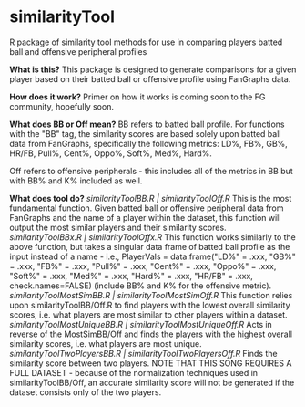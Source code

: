 # similarityTool
R package of similarity tool methods for use in comparing players batted ball and offensive peripheral profiles

**What is this?**
This package is designed to generate comparisons for a given player based on their batted ball or offensive profile using FanGraphs data.

**How does it work?**
Primer on how it works is coming soon to the FG community, hopefully soon.

**What does BB or Off mean?**
BB refers to batted ball profile. For functions with the "BB" tag, the similarity scores are based solely upon batted ball data from FanGraphs, specifically the following metrics: LD%, FB%, GB%, HR/FB, Pull%, Cent%, Oppo%, Soft%, Med%, Hard%.

Off refers to offensive peripherals - this includes all of the metrics in BB but with BB% and K% included as well.

**What does tool do?**
*similarityToolBB.R | similarityToolOff.R*
This is the most fundamental function. Given batted ball or offensive peripheral data from FanGraphs and the name of a player within the dataset, this function will output the most similar players and their similarity scores.
*similarityToolBBx.R | similarityToolOffx.R*
This function works similarly to the above function, but takes a singular data frame of batted ball profile as the input instead of a name - i.e., PlayerVals = data.frame("LD%" = .xxx, "GB%" = .xxx, "FB%" = .xxx, "Pull%" = .xxx, "Cent%" = .xxx, "Oppo%" = .xxx, "Soft%" = .xxx, "Med%" = .xxx, "Hard%" = .xxx, "HR/FB" = .xxx, check.names=FALSE) (include BB% and K% for the offensive metric).
*similarityToolMostSimBB.R | similarityToolMostSimOff.R*
This function relies upon similarityToolBB/Off.R to find players with the lowest overall similarity scores, i.e. what players are most similar to other players within a dataset.
*similarityToolMostUniqueBB.R | similarityToolMostUniqueOff.R*
Acts in reverse of the MostSimBB/Off and finds the players with the highest overall similarity scores, i.e. what players are most unique.
*similarityToolTwoPlayersBB.R | similarityToolTwoPlayersOff.R*
Finds the similarity score between two players. NOTE THAT THIS SONG REQUIRES A FULL DATASET - because of the normalization techniques used in similarityToolBB/Off, an accurate similarity score will not be generated if the dataset consists only of the two players.
